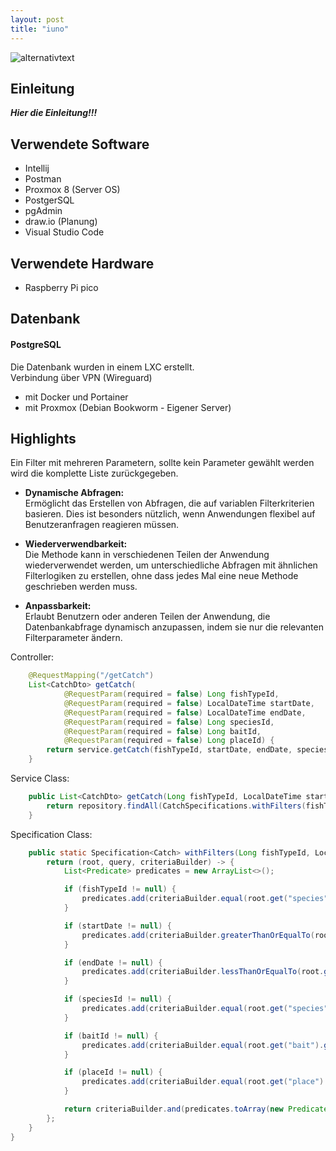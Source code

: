 ```yaml
---
layout: post
title: "iuno"
---
```

![alternativtext](\pbl-blog\image\Banner.jpg)
## Einleitung
***Hier die Einleitung!!!***

## Verwendete Software
* Intellij
* Postman
* Proxmox 8 (Server OS)
* PostgerSQL
* pgAdmin
* draw.io (Planung)
* Visual Studio Code

## Verwendete Hardware
* Raspberry Pi pico





## Datenbank
#### PostgreSQL
Die Datenbank wurden in einem LXC erstellt.  
Verbindung über VPN (Wireguard)
* mit Docker und Portainer
* mit Proxmox (Debian Bookworm - Eigener Server)   

## Highlights
Ein Filter mit mehreren Parametern, sollte kein Parameter gewählt werden wird die komplette Liste zurückgegeben.

* **Dynamische Abfragen:**  
 Ermöglicht das Erstellen von Abfragen, die auf variablen Filterkriterien basieren. Dies ist besonders nützlich, wenn Anwendungen flexibel auf Benutzeranfragen reagieren müssen.

* **Wiederverwendbarkeit:**  
 Die Methode kann in verschiedenen Teilen der Anwendung wiederverwendet werden, um unterschiedliche Abfragen mit ähnlichen Filterlogiken zu erstellen, ohne dass jedes Mal eine neue Methode geschrieben werden muss.

* **Anpassbarkeit:**  
 Erlaubt Benutzern oder anderen Teilen der Anwendung, die Datenbankabfrage dynamisch anzupassen, indem sie nur die relevanten Filterparameter ändern.

  
Controller:
```java
    @RequestMapping("/getCatch")
    List<CatchDto> getCatch(
            @RequestParam(required = false) Long fishTypeId,
            @RequestParam(required = false) LocalDateTime startDate,
            @RequestParam(required = false) LocalDateTime endDate,
            @RequestParam(required = false) Long speciesId,
            @RequestParam(required = false) Long baitId,
            @RequestParam(required = false) Long placeId) {
        return service.getCatch(fishTypeId, startDate, endDate, speciesId, baitId, placeId);
    }
```

Service Class:
  
```java
    public List<CatchDto> getCatch(Long fishTypeId, LocalDateTime startDate, LocalDateTime endDate, Long speciesId, Long baitId, Long placeId) {
        return repository.findAll(CatchSpecifications.withFilters(fishTypeId, startDate, endDate, speciesId, baitId, placeId));
    }
```

Specification Class:

```java
    public static Specification<Catch> withFilters(Long fishTypeId, LocalDateTime startDate, LocalDateTime endDate, Long speciesId, Long baitId, Long placeId) {
        return (root, query, criteriaBuilder) -> {
            List<Predicate> predicates = new ArrayList<>();

            if (fishTypeId != null) {
                predicates.add(criteriaBuilder.equal(root.get("species").get("fishType").get("id"), fishTypeId));
            }

            if (startDate != null) {
                predicates.add(criteriaBuilder.greaterThanOrEqualTo(root.get("catchTime"), startDate));
            }

            if (endDate != null) {
                predicates.add(criteriaBuilder.lessThanOrEqualTo(root.get("catchTime"), endDate));
            }

            if (speciesId != null) {
                predicates.add(criteriaBuilder.equal(root.get("species").get("id"), speciesId));
            }

            if (baitId != null) {
                predicates.add(criteriaBuilder.equal(root.get("bait").get("id"), baitId));
            }

            if (placeId != null) {
                predicates.add(criteriaBuilder.equal(root.get("place").get("id"), placeId));
            }

            return criteriaBuilder.and(predicates.toArray(new Predicate[0]));
        };
    }
}
```